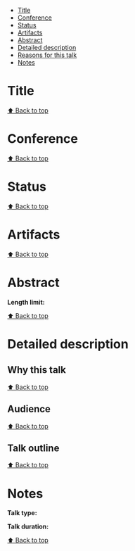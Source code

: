 - [Title](#title)
- [Conference](#conference)
- [Status](#status)
- [Artifacts](#artifacts)
- [Abstract](#abstract)
- [Detailed description](#detailed-description)
- [Reasons for this talk](#reasons-for-this-talk)
- [Notes](#notes)

# Title

<!--- Proposal title -->

[⬆️ Back to top](#title)

# Conference

<!--- Conference name and year + links -->

[⬆️ Back to top](#title)

# Status

<!--- 🎉 Accepted, 🚮 Rejected, 🚪 Withdrawn -->

[⬆️ Back to top](#title)

# Artifacts

<!--- Links to recording, speaker page, slides etc. But also reason for rejection, if any. -->

[⬆️ Back to top](#title)

# Abstract

**Length limit:**

[⬆️ Back to top](#title)

# Detailed description

## Why this talk

<!-- Optional, depends on the proposal -->

[⬆️ Back to top](#title)

## Audience

<!-- Optional, depends on the proposal -->

[⬆️ Back to top](#title)

## Talk outline

<!-- Include time breakdown if any -->

[⬆️ Back to top](#title)

# Notes

<!---
Optionally, anything that doesn't fit in other sections:
Any additional equipment you might need, whether or not you’ve given this talk before, etc.
-->

**Talk type:**

**Talk duration:**

[⬆️ Back to top](#title)
